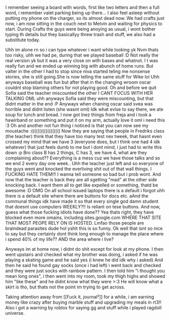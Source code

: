I remember seeing a board with words, first like two letters and then a full word, i remember valet parking being up there...
I also feel asleep without putting my phone on the charger, so its almost dead now.
We had crafts just now, i am now sitting in the couch next to Melvin and waiting for physics to start. 
During Crafts the guys were being anoying as usual, i wont bother typing th details but they basicallyy threw trash and stuff, we also had a substitute today.

Uhh im alone rn so i can type whatever i want while looking yk
Nvm thats too risky, uhh we had pe, during that we played baseball :D
Not really the real version yk but it was a very close on with bases and whatnot. I t was really fun and we ended up winning big with abunch of home runs. But valter in the other 
I had to stop since niva started teling me nonsense stories, she is still going.She is now telling the same stuff for Wike lol
Uhh anyways baseball was fun but after that in the changing wroom oscar couldnt stop blaming others for not playing good. Oh and before we quit Sofia said the teacher miscounted the other I CANT FOCUS WITH HER TALKING OML uhh anyways Sofia said they were miscounting, but that didnt matter in the end :P
Anyways when chaning oscar said svea was horrible and didnt listen (she wasnt oml)
Idk what evlse to say there, we ate soup for lunch and bread.
I now got Inez things from freja and i took a hawirband or something and put it on my arm, actually love it oml i need this :3
Oh and another not fun thing i noticed is that you can now see my moustache :((((((((((((((((((
Now they are saying that people in Fredriks class (the teacher) think that they have too many test nex tweek, that hasnt even crossed my mind that we have 3 (everyone does, but i think one had 4 idk whatever) that just feels dumb to me but i dont mind, i just had to write this down :p
Bro class B has 2 things, C has 3, we have 4, what are they complaining about??
Everything is a mess cuz we have those talks and so we end 2 every day one week..
Uhh the teacher just left and so everyone of the guys went and knocked the everliving shit out of that wall things. I FUCKING HATE THEM!!! I wanna tell someone so bad but i prob wont. And now that the teacher is back they are all sgetting "mad" at the other side knocking back. I want them all to get like expelled or something, thatd be awesome :D
OMG On all school issued laptops there is a default  i forgot uhh there is a default site where there are buttons for docs etc. aAnd the communal things idk have made it so that every single god damn student that doesnt use computers WEEKLY?!! Is reliant on tese buttons. And now, guess what those fucking idiots have done?? Yea thats right, they have blocked even more omains, including sites.google.com WHERE THAT SITE THAT MOST PEOPE RELY ON IS HOSTED. Lmfao those people are braindead parasites dude hol yshit this is so funny. Ok well that isnt so nice to say but they certainly dont think long enough to manage the place where i spend 40% of my life?? AND the area where i live?

Anyways im at home now, i didnt do shit except for look at my phone. I then went upstairs and checked what my brother was doing, i asked if he was playing a skating game and he said yes (i knew he did idk why i asked) And then he said he found gay socks (once i had left) i went back and checked and they were just socks with rainbow pattern. I then told him "i thought you mean long ones", i then went into my room, took my thigh highs and showed him "like these" and he didnt know what they were >:3
He will know what a skirt is tho, but thats not the point im trying to get across.

Taking attention away from [[Fuck it, journal²]] for a while, i am earning money like crazy after buying marble stuff and upgrading my meals in rt3!! Also i got a warning by roblox for saying gg and stuff while i played ragdoll universe.
